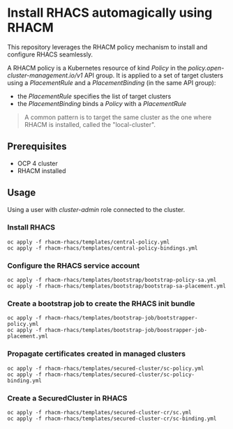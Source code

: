 # Install RHACS automagically using RHACM

This repository leverages the RHACM policy mechanism to install and configure RHACS seamlessly.

A RHACM policy is a Kubernetes resource of kind *Policy* in the *policy.open-cluster-management.io/v1* API group.
It is applied to a set of target clusters using a *PlacementRule* and a *PlacementBinding* (in the same API group):

* the *PlacementRule* specifies the list of target clusters
* the *PlacementBinding* binds a *Policy* with a *PlacementRule*

> A common pattern is to target the same cluster as the one where RHACM is installed, called the "local-cluster".

## Prerequisites

* OCP 4 cluster
* RHACM installed

## Usage

Using a user with *cluster-admin* role connected to the cluster.

### Install RHACS

```shell
oc apply -f rhacm-rhacs/templates/central-policy.yml
oc apply -f rhacm-rhacs/templates/central-policy-bindings.yml
```

### Configure the RHACS service account

```shell
oc apply -f rhacm-rhacs/templates/bootstrap/bootstrap-policy-sa.yml
oc apply -f rhacm-rhacs/templates/bootstrap/bootstrap-sa-placement.yml
```

### Create a bootstrap job to create the RHACS init bundle

```shell
oc apply -f rhacm-rhacs/templates/bootstrap-job/bootstrapper-policy.yml
oc apply -f rhacm-rhacs/templates/bootstrap-job/boostrapper-job-placement.yml
```

### Propagate certificates created in managed clusters

```shell
oc apply -f rhacm-rhacs/templates/secured-cluster/sc-policy.yml
oc apply -f rhacm-rhacs/templates/secured-cluster/sc-policy-binding.yml
```

### Create a SecuredCluster in RHACS

```shell
oc apply -f rhacm-rhacs/templates/secured-cluster-cr/sc.yml
oc apply -f rhacm-rhacs/templates/secured-cluster-cr/sc-binding.yml
```
